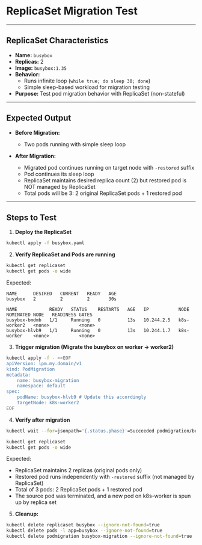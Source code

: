 # ReplicaSet Migration Test

---

## ReplicaSet Characteristics

- **Name:** `busybox`  
- **Replicas:** 2
- **Image:** `busybox:1.35`  
- **Behavior:**  
  - Runs infinite loop (`while true; do sleep 30; done`)
  - Simple sleep-based workload for migration testing
- **Purpose:** Test pod migration behavior with ReplicaSet (non-stateful)

---

## Expected Output

- **Before Migration:**
  - Two pods running with simple sleep loop

- **After Migration:**  
  - Migrated pod continues running on target node with `-restored` suffix
  - Pod continues its sleep loop 
  - ReplicaSet maintains desired replica count (2) but restored pod is NOT managed by ReplicaSet
  - Total pods will be 3: 2 original ReplicaSet pods + 1 restored pod  

---

## Steps to Test

1. **Deploy the ReplicaSet**
```bash
kubectl apply -f busybox.yaml
```

2. **Verify ReplicaSet and Pods are running**
```bash
kubectl get replicaset
kubectl get pods -o wide
```
Expected:
```
NAME      DESIRED   CURRENT   READY   AGE
busybox   2         2         2       30s

NAME            READY   STATUS    RESTARTS   AGE   IP           NODE          NOMINATED NODE   READINESS GATES
busybox-bmdmb   1/1     Running   0          13s   10.244.2.5   k8s-worker2   <none>           <none>
busybox-hlvb9   1/1     Running   0          13s   10.244.1.7   k8s-worker    <none>           <none>
```

3. **Trigger migration (Migrate the busybox on worker -> worker2)**
```bash
kubectl apply -f - <<EOF
apiVersion: lpm.my.domain/v1
kind: PodMigration
metadata:
    name: busybox-migration
    namespace: default
spec:
    podName: busybox-hlvb9 # Update this accordingly
    targetNode: k8s-worker2
EOF
```

4. **Verify after migration**
```bash
kubectl wait --for=jsonpath='{.status.phase}'=Succeeded podmigration/busybox-migration --timeout=60s

kubectl get replicaset
kubectl get pods -o wide
```
Expected:
- ReplicaSet maintains 2 replicas (original pods only)
- Restored pod runs independently with `-restored` suffix (not managed by ReplicaSet)
- Total of 3 pods: 2 ReplicaSet pods + 1 restored pod
- The source pod was terminated, and a new pod on k8s-worker is spun up by replica set

5. **Cleanup:**
```bash
kubectl delete replicaset busybox --ignore-not-found=true
kubectl delete pods -l app=busybox --ignore-not-found=true
kubectl delete podmigration busybox-migration --ignore-not-found=true
```